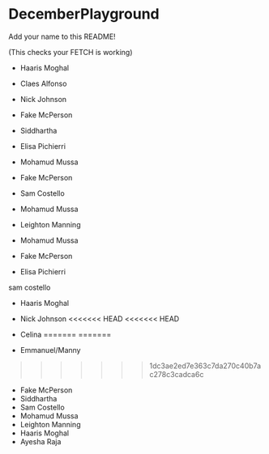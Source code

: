 # DecemberPlayground

Add your name to this README!

(This checks your FETCH is working)


- Haaris Moghal
- Claes Alfonso


- Nick Johnson
- Fake McPerson
- Siddhartha

- Elisa Pichierri

- Mohamud Mussa

- Fake McPerson


- Sam Costello
- Mohamud Mussa
- Leighton Manning

- Mohamud Mussa
- Fake McPerson
- Elisa Pichierri 



sam costello



- Haaris Moghal



- Nick Johnson
<<<<<<< HEAD
<<<<<<< HEAD
- Celina
=======
=======
- Emmanuel/Manny
>>>>>>> 1dc3ae2ed7e363c7da270c40b7ac278c3cadca6c
- Fake McPerson
- Siddhartha
- Sam Costello
- Mohamud Mussa
- Leighton Manning
- Haaris Moghal
- Ayesha Raja

